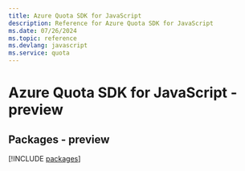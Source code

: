 ```yaml
---
title: Azure Quota SDK for JavaScript
description: Reference for Azure Quota SDK for JavaScript
ms.date: 07/26/2024
ms.topic: reference
ms.devlang: javascript
ms.service: quota
---
```

# Azure Quota SDK for JavaScript - preview
## Packages - preview
[!INCLUDE [packages](quota-index.md)]
